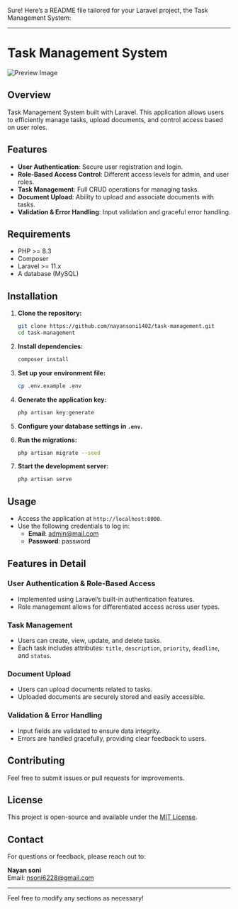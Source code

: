 Sure! Here’s a README file tailored for your Laravel project, the Task Management System:

---

#  Task Management System
![Preview Image](https://github.com/nayansoni1402/task-management/blob/main/Screenshot%202024-10-17%20at%2010.19.07%E2%80%AFAM.png?raw=true)

## Overview

Task Management System built with Laravel. This application allows users to efficiently manage tasks, upload documents, and control access based on user roles.

## Features

- **User Authentication**: Secure user registration and login.
- **Role-Based Access Control**: Different access levels for admin, and user roles.
- **Task Management**: Full CRUD operations for managing tasks.
- **Document Upload**: Ability to upload and associate documents with tasks.
- **Validation & Error Handling**: Input validation and graceful error handling.

## Requirements

- PHP >= 8.3
- Composer
- Laravel >= 11.x
- A database (MySQL)

## Installation

1. **Clone the repository:**
   ```bash
   git clone https://github.com/nayansoni1402/task-management.git
   cd task-management
   ```

2. **Install dependencies:**
   ```bash
   composer install
   ```

3. **Set up your environment file:**
   ```bash
   cp .env.example .env
   ```

4. **Generate the application key:**
   ```bash
   php artisan key:generate
   ```

5. **Configure your database settings in `.env`.**

6. **Run the migrations:**
   ```bash
   php artisan migrate --seed
   ```

7. **Start the development server:**
   ```bash
   php artisan serve
   ```

## Usage

- Access the application at `http://localhost:8000`.
- Use the following credentials to log in:
  - **Email**: admin@mail.com
  - **Password**: password

## Features in Detail

### User Authentication & Role-Based Access
- Implemented using Laravel’s built-in authentication features.
- Role management allows for differentiated access across user types.

### Task Management
- Users can create, view, update, and delete tasks.
- Each task includes attributes: `title`, `description`, `priority`, `deadline`, and `status`.

### Document Upload
- Users can upload documents related to tasks.
- Uploaded documents are securely stored and easily accessible.

### Validation & Error Handling
- Input fields are validated to ensure data integrity.
- Errors are handled gracefully, providing clear feedback to users.

## Contributing

Feel free to submit issues or pull requests for improvements.

## License

This project is open-source and available under the [MIT License](LICENSE).

## Contact

For questions or feedback, please reach out to:

**Nayan soni**  
Email: [nsoni6228@gmail.com](mailto:nsoni6228@gmail.com)

---

Feel free to modify any sections as necessary!